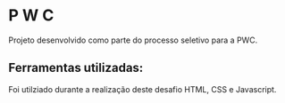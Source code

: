 # P W C

Projeto desenvolvido como parte do processo seletivo para a PWC. <br>

## Ferramentas utilizadas:

Foi utilziado durante a realização deste desafio HTML, CSS e Javascript.
